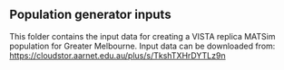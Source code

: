 ## Population generator inputs

This folder contains the input data for creating a VISTA replica MATSim population for Greater Melbourne.
Input data can be downloaded from: https://cloudstor.aarnet.edu.au/plus/s/TkshTXHrDYTLz9n
